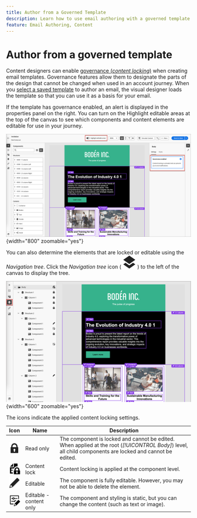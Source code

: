 ```yaml
---
title: Author from a Governed Template
description: Learn how to use email authoring with a governed template.
feature: Email Authoring, Content
---
```

# Author from a governed template

Content designers can enable [governance (_content locking_)](./template-content-governance.md) when creating email templates. Governance features allow them to designate the parts of the design that cannot be changed when used in an account journey. When you [select a saved template](./email-authoring.md#select-a-template) to author an email, the visual designer loads the template so that you can use it as a basis for your email. 

If the template has governance enabled, an alert is displayed in the properties panel on the right. You can turn on the Highlight editable areas at the top of the canvas to see which components and content elements are editable for use in your journey.

![View editable areas in a governed template](./assets/email-designer-governed-highlight.png){width="800" zoomable="yes"}

You can also determine the elements that are locked or editable using the _Navigation tree_. Click the _Navigation tree_ icon ( ![Link icon](../assets/do-not-localize/icon-navigation-tree.svg) ) to the left of the canvas to display the tree. 

![View editable areas in a governed template](./assets/email-designer-governed-tree.png){width="600" zoomable="yes"}

The icons indicate the applied content locking settings.

| Icon | Name | Description |
|------|------|-------------|
| ![Read only icon](../assets/do-not-localize/icon-tree-lock.svg) | Read only| The component is locked and cannot be edited. When applied at the root (_[!UICONTROL Body]_) level, all child components are locked and cannot be edited. |
| ![Content edit icon](../assets/do-not-localize/icon-tree-content-lock.svg) | Content lock | Content locking is applied at the component level. |
| ![Editable icon](../assets/do-not-localize/icon-edit.svg) | Editable | The component is fully editable. However, you may not be able to delete the element. |
| ![Content edit icon](../assets/do-not-localize/icon-tree-edit-text.svg) | Editable - content only | The component and styling is static, but you can change the content (such as text or image). |
